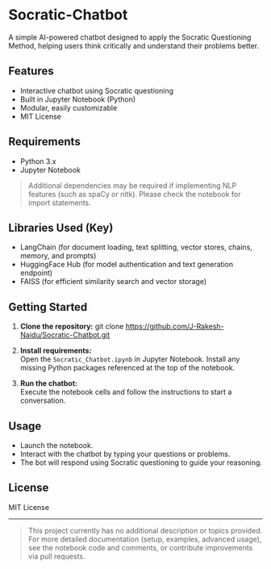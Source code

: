 # Socratic-Chatbot

A simple AI-powered chatbot designed to apply the Socratic Questioning Method, helping users think critically and understand their problems better.

## Features

- Interactive chatbot using Socratic questioning
- Built in Jupyter Notebook (Python)
- Modular, easily customizable
- MIT License

## Requirements

- Python 3.x
- Jupyter Notebook

> Additional dependencies may be required if implementing NLP features (such as spaCy or nltk). Please check the notebook for import statements.

## Libraries Used (Key)

- LangChain (for document loading, text splitting, vector stores, chains, memory, and prompts)
- HuggingFace Hub (for model authentication and text generation endpoint)
- FAISS (for efficient similarity search and vector storage)

## Getting Started

1. **Clone the repository:**
git clone https://github.com/J-Rakesh-Naidu/Socratic-Chatbot.git
2. **Install requirements:**  
Open the `Socratic_Chatbot.ipynb` in Jupyter Notebook. Install any missing Python packages referenced at the top of the notebook.

3. **Run the chatbot:**  
Execute the notebook cells and follow the instructions to start a conversation.

## Usage

- Launch the notebook.
- Interact with the chatbot by typing your questions or problems.
- The bot will respond using Socratic questioning to guide your reasoning.

## License

MIT License

***

> This project currently has no additional description or topics provided. For more detailed documentation (setup, examples, advanced usage), see the notebook code and comments, or contribute improvements via pull requests.
